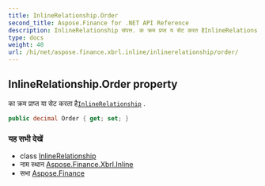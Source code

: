 ```yaml
---
title: InlineRelationship.Order
second_title: Aspose.Finance for .NET API Reference
description: InlineRelationship संपत्त. क क्रम प्रप्त य सेट करत हैInlineRelationship .
type: docs
weight: 40
url: /hi/net/aspose.finance.xbrl.inline/inlinerelationship/order/
---
```

## InlineRelationship.Order property

का क्रम प्राप्त या सेट करता है[`InlineRelationship`](../) .

```csharp
public decimal Order { get; set; }
```

### यह सभी देखें

* class [InlineRelationship](../)
* नाम स्थान [Aspose.Finance.Xbrl.Inline](../../inlinerelationship/)
* सभा [Aspose.Finance](../../../)


